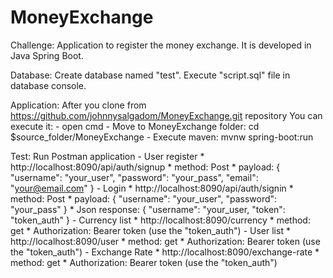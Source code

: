 # MoneyExchange
Challenge: Application to register the money exchange. It is developed in Java Spring Boot.

Database:
Create database named "test".
Execute "script.sql" file in database console.

Application:
After you clone from https://github.com/johnnysalgadom/MoneyExchange.git repository
You can execute it:
	- open cmd
	- Move to MoneyExchange folder: cd $source_folder/MoneyExchange
	- Execute maven: mvnw spring-boot:run

Test:
Run Postman application
	- User register
		* http://localhost:8090/api/auth/signup
		* method: Post
		* payload:
			{
				"username": "your_user",
				"password": "your_pass",
				"email": "your@email.com"
			}
	- Login
		* http://localhost:8090/api/auth/signin
		* method: Post
		* payload:
			{
				"username": "your_user",
				"password": "your_pass"
			}
		* Json response:
			{
				"username": "your_user,
				"token": "token_auth"
			}
	- Currency list
		* http://localhost:8090/currency
		* method: get
		* Authorization: Bearer token (use the "token_auth")
	- User list
		* http://localhost:8090/user
		* method: get
		* Authorization: Bearer token (use the "token_auth")
	- Exchange Rate
		* http://localhost:8090/exchange-rate
		* method: get
		* Authorization: Bearer token (use the "token_auth")
